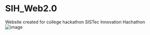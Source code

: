 # SIH_Web2.0
Website created for college hackathon SISTec Innovation Hachathon
![image](https://github.com/harsh-kamde/SIH_Web2.0/assets/105597593/85fd97aa-705b-4d17-b6e3-18659872c359)

